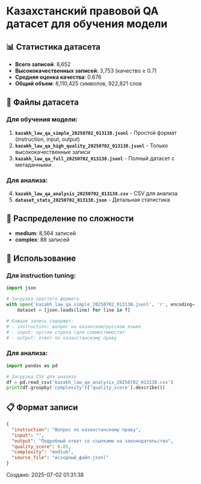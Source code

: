 # Казахстанский правовой QA датасет для обучения модели

## 📊 Статистика датасета
- **Всего записей**: 8,652
- **Высококачественных записей**: 3,753 (качество ≥ 0.7)
- **Средняя оценка качества**: 0.676
- **Общий объем**: 8,110,425 символов, 922,821 слов

## 📁 Файлы датасета

### Для обучения модели:
1. **`kazakh_law_qa_simple_20250702_013138.jsonl`** - Простой формат (instruction, input, output)
2. **`kazakh_law_qa_high_quality_20250702_013138.jsonl`** - Только высококачественные записи
3. **`kazakh_law_qa_full_20250702_013138.jsonl`** - Полный датасет с метаданными

### Для анализа:
4. **`kazakh_law_qa_analysis_20250702_013138.csv`** - CSV для анализа
5. **`dataset_stats_20250702_013138.json`** - Детальная статистика

## 🎯 Распределение по сложности
- **medium**: 8,564 записей
- **complex**: 88 записей

## 🚀 Использование

### Для instruction tuning:
```python
import json

# Загрузка простого формата
with open('kazakh_law_qa_simple_20250702_013138.jsonl', 'r', encoding='utf-8') as f:
    dataset = [json.loads(line) for line in f]

# Каждая запись содержит:
# - instruction: вопрос на казахском/русском языке
# - input: пустая строка (для совместимости)
# - output: ответ по казахстанскому праву
```

### Для анализа:
```python
import pandas as pd

# Загрузка CSV для анализа
df = pd.read_csv('kazakh_law_qa_analysis_20250702_013138.csv')
print(df.groupby('complexity')['quality_score'].describe())
```

## 📋 Формат записи

```json
{
  "instruction": "Вопрос по казахстанскому праву",
  "input": "",
  "output": "Подробный ответ со ссылками на законодательство",
  "quality_score": 0.85,
  "complexity": "medium",
  "source_file": "исходный_файл.jsonl"
}
```

Создано: 2025-07-02 01:31:38
